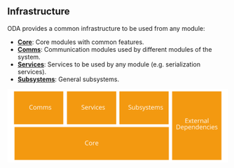 ## Infrastructure

ODA provides a common infrastructure to be used from any module:
* [__Core__](infrastructure/core.md): Core modules with common features.
* [__Comms__](infrastructure/comms.md): Communication modules used by different modules of the system.
* [__Services__](infrastructure/services.md): Services to be used by any module (e.g. serialization services).
* [__Subsystems__](infrastructure/subsystems.md): General subsystems.

![ODA layers](../asset/img/infrastructure.png)